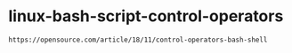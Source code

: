 # linux-bash-script-control-operators

```
https://opensource.com/article/18/11/control-operators-bash-shell
```